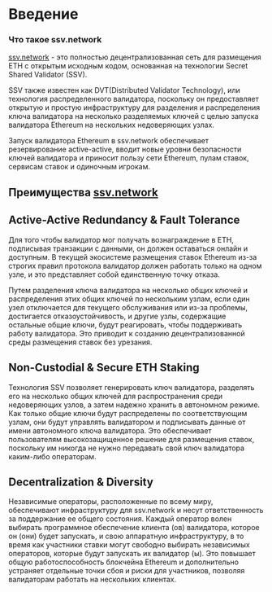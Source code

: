 # Введение

### Что такое ssv.network

<a href="https://ssv.network/">ssv.network</a> - это полностью децентрализованная сеть для размещения ETH с открытым
исходным кодом, основанная на технологии Secret Shared Validator (SSV).

SSV также известен как DVT(Distributed Validator Technology), или технология распределенного валидатора, поскольку он
предоставляет открытую и простую инфраструктуру для разделения и распределения ключа валидатора на несколько разделяемых
ключей с целью запуска валидатора Ethereum на нескольких недоверяющих узлах.

Запуск валидатора Ethereum в ssv.network обеспечивает резервирование active-active, вводит новые уровни безопасности
ключей валидатора и приносит пользу сети Ethereum, пулам ставок, сервисам ставок и одиночным игрокам.

## Преимущества <a href="https://ssv.network/">ssv.network</a>

## Active-Active Redundancy & Fault Tolerance

Для того чтобы валидатор мог получать вознаграждение в ETH, подписывая транзакции с данными, он должен оставаться онлайн
и доступным. В текущей экосистеме размещения ставок Ethereum из-за строгих правил протокола валидатор должен работать
только на одном узле, и это представляет собой единственную точку отказа.

Путем разделения ключа валидатора на несколько общих ключей и распределения этих общих ключей по нескольким узлам, если
один узел отключается для текущего обслуживания или из-за проблемы, достигается отказоустойчивость, и другие узлы,
содержащие остальные общие ключи, будут реагировать, чтобы поддерживать работу валидатора. Это приводит к созданию
децентрализованной среды размещения ставок без урезания.

## Non-Custodial & Secure ETH Staking


Технология SSV позволяет генерировать ключ валидатора, разделять его на несколько общих ключей для распространения среди
недоверяющих узлов, а затем надежно хранить в автономном режиме. Как только общие ключи будут распределены по
соответствующим узлам, они будут управлять валидатором и подписывать данные от имени автономного ключа валидатора. Это
обеспечивает пользователям высокозащищенное решение для размещения ставок, поскольку им никогда не нужно передавать свой
ключ валидатора каким-либо операторам.

## Decentralization & Diversity

Независимые операторы, расположенные по всему миру, обеспечивают инфраструктуру для ssv.network и несут ответственность
за поддержание ее общего состояния. Каждый оператор волен выбирать программное обеспечение клиента (ов) валидатора,
которое он (они) будет запускать, и свою аппаратную инфраструктуру, в то время как участники ставки могут свободно
выбирать независимых операторов, которые будут запускать их валидатор (ы). Это повышает общую работоспособность
блокчейна Ethereum и дополнительно устраняет отдельные точки сбоя и риски для участников, позволяя валидаторам работать
на нескольких клиентах.

